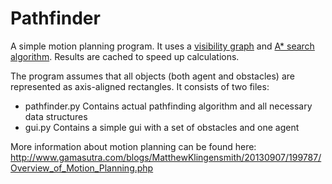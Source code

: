 # Pathfinder

A simple motion planning program. It uses a [visibility graph](https://en.wikipedia.org/wiki/Visibility_graph) and [A* search algorithm](https://en.wikipedia.org/wiki/A*_search_algorithm). Results are cached to speed up calculations.

The program assumes that all objects (both agent and obstacles) are represented as axis-aligned rectangles. It consists of two files:
* pathfinder.py Contains actual pathfinding algorithm and all necessary data structures
* gui.py Contains a simple gui with a set of obstacles and one agent

More information about motion planning can be found here:
http://www.gamasutra.com/blogs/MatthewKlingensmith/20130907/199787/Overview_of_Motion_Planning.php
